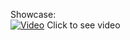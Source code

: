 Showcase:  
[![Video]({image-url})]({https://images-ext-1.discordapp.net/external/-z5Cxuv1_lJsY7s3ZJD1Cgt2Gr1g9p6Vx4ZJMKriVC8/https/shibe.host/%25E2%2580%258C%25E2%2581%25A0%25E2%2580%258C%25E2%2580%258D%25E2%2580%258C%25E2%2580%258C%25E2%2580%258D%25E2%2580%258D%25E2%2580%258D%25E2%2580%258C%25E2%2580%258B%25E2%2580%258B/direct.mp4} "Video")
Click to see video 
